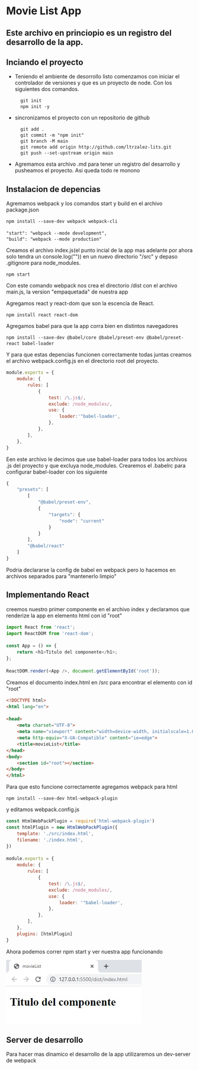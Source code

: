 # Movie List App

**Este archivo en princiopio es un registro del desarrollo de la app.**
---

## Inciando el proyecto

* Teniendo el ambiente de desorrollo listo comenzamos con iniciar el controlador de versiones y que es un proyecto de node. Con los siguientes dos comandos.

        git init
        npm init -y

* sincronizamos el proyecto con un repositorio de github

        git add .
        git commit -m "npm init"
        git branch -M main
        git remote add origin http://github.com/ltrzalez-lits.git
        git push --set-upstream origin main

* Agremamos esta archivo .md para tener un registro del desarrollo y pusheamos el proyecto. Asi queda todo re monono

## Instalacion de depencias

Agremamos webpack y los comandos start y build en el archivo package.json 

    npm install --save-dev webpack webpack-cli

    "start": "webpack --mode development",
    "build": "webpack --mode production"

Creamos el archivo index.js(el punto incial de la app mas adelante por ahora solo tendra un console.log("")) en un nuevo directorio "/src" y depaso .gitignore para node_modules.

    npm start

Con este comando webpack nos crea el directorio /dist con el archivo main.js, la version "empaquetada" de nuestra app

Agregamos react y react-dom que son la escencia de React.

    npm install react react-dom

Agregamos babel para que la app corra bien en distintos navegadores

    npm install --save-dev @babel/core @babel/preset-env @babel/preset-react babel-loader

Y para que estas depencias funcionen correctamente todas juntas creamos el archivo webpack.config.js en el directorio root del proyecto. 

```javascript
module.exports = {
    module: {
        rules: [
            {
                test: /\.js$/,
                exclude: /node_modules/,
                use: {
                    loader:'"babel-loader',
                },
            },
        ],
    },
}
```

Een este archivo le decimos que use babel-loader para todos los archivos .js del proyecto y que excluya node_modules. 
Crearemos el .babelrc para configurar babel-loader con los siguiente

```javascript
{
    "presets": [
        [
            "@babel/preset-env",
            {
                "targets": {
                    "node": "current"
                }
            }
        ],
        "@babel/react"
    ]
}
```
Podria declararse la config de babel en webpack pero lo hacemos en archivos separados para "mantenerlo limpio"

## Implementando React

creemos nuestro primer componente en el archivo index y declaramos que renderize la app en elemento html con id "root"
```javascript
import React from 'react';
import ReactDOM from 'react-dom';

const App = () => {
    return <h1>Titulo del componente</h1>;
};

ReactDOM.render(<App />, document.getElementById('root'));
```
Creamos el documento index.html en /src para encontrar el elemento con id "root"

```html
<!DOCTYPE html>
<html lang="en">

<head>
    <meta charset="UTF-8">
    <meta name="viewport" content="width=device-width, initialscale=1.0">
    <meta http-equiv="X-UA-Compatible" content="ie=edge">
    <title>movieList</title>
</head>
<body>
    <section id="root"></section>
</body>
</html>
```

Para que esto funcione correctamente agregamos webpack para html

    npm install --save-dev html-webpack-plugin

y editamos webpack.config.js

```javascript
const HtmlWebPackPlugin = require('html-webpack-plugin')
const htmlPlugin = new HtmlWebPackPlugin({
    template: './src/index.html',
    filename: './index.html',
})

module.exports = {
    module: {
        rules: [
            {
                test: /\.js$/,
                exclude: /node_modules/,
                use: {
                    loader: '"babel-loader',
                },
            },
        ],
    },
    plugins: [htmlPlugin]
}
```

Ahora podemos correr npm start y ver nuestra app funcionando

![App Funcioando](readmeSrc\01app-funcionando.jpg)

## Server de desarrollo

Para hacer mas dinamico el desarrollo de la app utilizaremos un dev-server de webpack